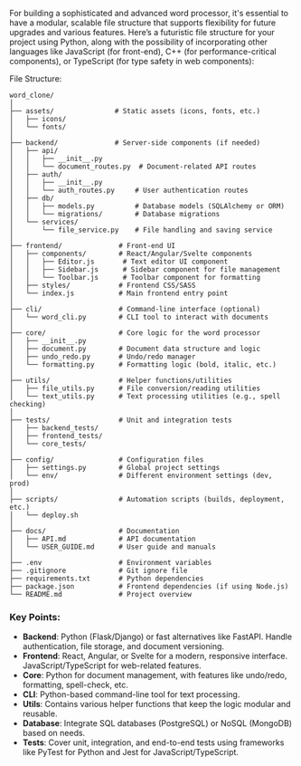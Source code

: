 For building a sophisticated and advanced word processor, it's essential to have a modular, scalable file structure that supports flexibility for future upgrades and various features. Here’s a futuristic file structure for your project using Python, along with the possibility of incorporating other languages like JavaScript (for front-end), C++ (for performance-critical components), or TypeScript (for type safety in web components):

File Structure:
```
word_clone/
│
├── assets/               # Static assets (icons, fonts, etc.)
│   ├── icons/
│   └── fonts/
│
├── backend/              # Server-side components (if needed)
│   ├── api/
│   │   ├── __init__.py
│   │   └── document_routes.py  # Document-related API routes
│   ├── auth/
│   │   ├── __init__.py
│   │   └── auth_routes.py     # User authentication routes
│   ├── db/
│   │   ├── models.py          # Database models (SQLAlchemy or ORM)
│   │   └── migrations/        # Database migrations
│   └── services/
│       └── file_service.py    # File handling and saving service
│
├── frontend/              # Front-end UI
│   ├── components/        # React/Angular/Svelte components
│   │   ├── Editor.js       # Text editor UI component
│   │   ├── Sidebar.js      # Sidebar component for file management
│   │   └── Toolbar.js      # Toolbar component for formatting
│   ├── styles/            # Frontend CSS/SASS
│   └── index.js           # Main frontend entry point
│
├── cli/                   # Command-line interface (optional)
│   └── word_cli.py        # CLI tool to interact with documents
│
├── core/                  # Core logic for the word processor
│   ├── __init__.py
│   ├── document.py        # Document data structure and logic
│   ├── undo_redo.py       # Undo/redo manager
│   └── formatting.py      # Formatting logic (bold, italic, etc.)
│
├── utils/                 # Helper functions/utilities
│   ├── file_utils.py      # File conversion/reading utilities
│   └── text_utils.py      # Text processing utilities (e.g., spell checking)
│
├── tests/                 # Unit and integration tests
│   ├── backend_tests/
│   ├── frontend_tests/
│   └── core_tests/
│
├── config/                # Configuration files
│   ├── settings.py        # Global project settings
│   └── env/               # Different environment settings (dev, prod)
│
├── scripts/               # Automation scripts (builds, deployment, etc.)
│   └── deploy.sh
│
├── docs/                  # Documentation
│   ├── API.md             # API documentation
│   └── USER_GUIDE.md      # User guide and manuals
│
├── .env                   # Environment variables
├── .gitignore             # Git ignore file
├── requirements.txt       # Python dependencies
├── package.json           # Frontend dependencies (if using Node.js)
└── README.md              # Project overview

```


### **Key Points:**

* **Backend**: Python (Flask/Django) or fast alternatives like FastAPI. Handle authentication, file storage, and document versioning.  
* **Frontend**: React, Angular, or Svelte for a modern, responsive interface. JavaScript/TypeScript for web-related features.  
* **Core**: Python for document management, with features like undo/redo, formatting, spell-check, etc.  
* **CLI**: Python-based command-line tool for text processing.  
* **Utils**: Contains various helper functions that keep the logic modular and reusable.  
* **Database**: Integrate SQL databases (PostgreSQL) or NoSQL (MongoDB) based on needs.  
* **Tests**: Cover unit, integration, and end-to-end tests using frameworks like PyTest for Python and Jest for JavaScript/TypeScript.
